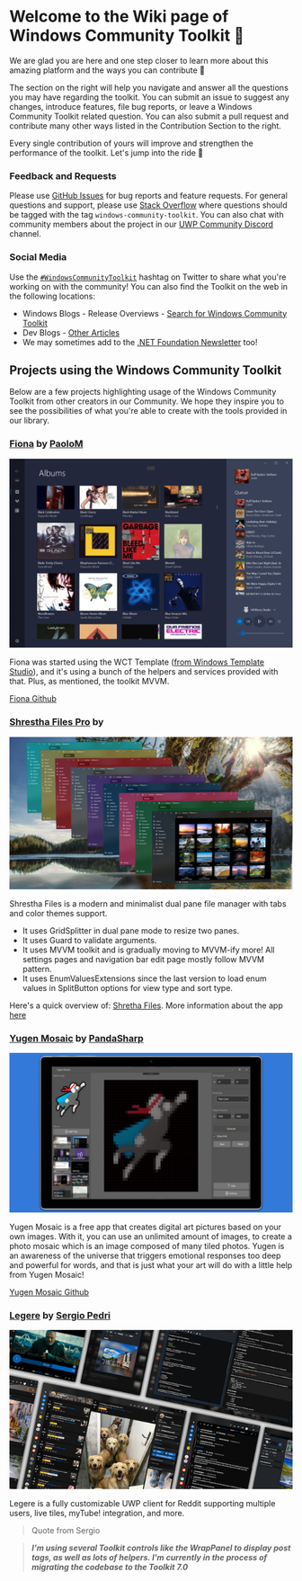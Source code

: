 # Welcome to the Wiki page of Windows Community Toolkit :toolbox:

We are glad you are here and one step closer to learn more about this amazing platform and the ways you can contribute :raised_hands:

The section on the right will help you navigate and answer all the questions you may have regarding the toolkit. You can submit an issue to suggest any changes, introduce features, file bug reports, or leave a Windows Community Toolkit related question. You can also submit a pull request and contribute many other ways listed in the Contribution Section to the right.

Every single contribution of yours will improve and strengthen the performance of the toolkit. Let's jump into the ride 🎢


### Feedback and Requests
Please use [GitHub Issues](https://github.com/windows-toolkit/WindowsCommunityToolkit/issues) for bug reports and feature requests. For general questions and support, please use [Stack Overflow](https://stackoverflow.com/questions/tagged/windows-community-toolkit) where questions should be tagged with the tag `windows-community-toolkit`. You can also chat with community members about the project in our [UWP Community Discord](https://discord.gg/zBA5aCn) channel.

### Social Media

Use the [`#WindowsCommunityToolkit`](https://twitter.com/search?q=%23WindowsCommunityToolkit&f=live) hashtag on Twitter to share what you're working on with the community! You can also find the Toolkit on the web in the following locations:

- Windows Blogs - Release Overviews - [Search for Windows Community Toolkit](https://blogs.windows.com/?s=Windows+Community+Toolkit)
- Dev Blogs - [Other Articles](https://devblogs.microsoft.com/pax-windows/)
- We may sometimes add to the [.NET Foundation Newsletter](https://github.com/dotnet-foundation/website/blob/master/input/blog/posts/_current-newsletter-draft.md) too!

## Projects using the Windows Community Toolkit

Below are a few projects highlighting usage of the Windows Community Toolkit from other creators in our Community. We hope they inspire you to see the possibilities of what you're able to create with the tools provided in our library.

### [Fiona](https://www.mysqueezebox.com/download) by [PaoloM](https://github.com/PaoloM)

![Fiona1](/images/App-Gallery/Fiona1.png)

Fiona was started using the WCT Template ([from Windows Template Studio](https://aka.ms/wts)), and it's using a bunch of the helpers and services provided with that. Plus, as mentioned, the toolkit MVVM.

[Fiona Github](https://github.com/PaoloM/Fiona)

### [Shrestha Files Pro](https://www.microsoft.com/p/shrestha-files-pro-a-modern-dual-panel-file-manager-with-tabs-and-colors/9npnffsv2hqm) by

![Shrestha](/images/App-Gallery/ShresthaFiles.jpeg)

Shrestha Files is a modern and minimalist dual pane file manager with tabs and color themes support.

- It uses GridSplitter in dual pane mode to resize two panes.
- It uses Guard to validate arguments.
- It uses MVVM toolkit and is gradually moving to MVVM-ify more! All settings pages and navigation bar edit page mostly follow MVVM pattern.    
- It uses EnumValuesExtensions since the last version to load enum values in SplitButton options for view type and sort type.

 Here's a quick overview of: [Shretha Files](https://youtu.be/-LBXu0lzh_Y "https://youtu.be/-LBXu0lzh_Y"). More information about the app [here](https://jptgamesandapps.github.io/ShresthaFiles/)

### [Yugen Mosaic](https://www.microsoft.com/en-us/p/yugen-mosaic/9pf0s24cx0d4) by [PandaSharp](https://github.com/Panda-Sharp)

![YugenMosaic2](/images/App-Gallery/YugenMosaic2.png)

Yugen Mosaic is a free app that creates digital art pictures based on your own images. With it, you can use an unlimited amount of images, to create a photo mosaic which is an image composed of many tiled photos. Yugen is an awareness of the universe that triggers emotional responses too deep and powerful for words, and that is just what your art will do with a little help from Yugen Mosaic!

[Yugen Mosaic Github](https://github.com/Panda-Sharp/Yugen.Mosaic)

### [Legere](https://www.microsoft.com/en-us/p/legere-for-reddit/9phjrvcskvjz?rtc=1&activetab=pivot:overviewtab) by [Sergio Pedri](https://github.com/Sergio0694)

![Legere](/images/App-Gallery/Legere.png)

Legere is a fully customizable UWP client for Reddit supporting multiple users, live tiles, myTube! integration, and more.

> Quote from Sergio

> ***I'm using several Toolkit controls like the WrapPanel to display post tags, as well as lots of helpers. I'm currently in the process of migrating the codebase to the Toolkit 7.0***
